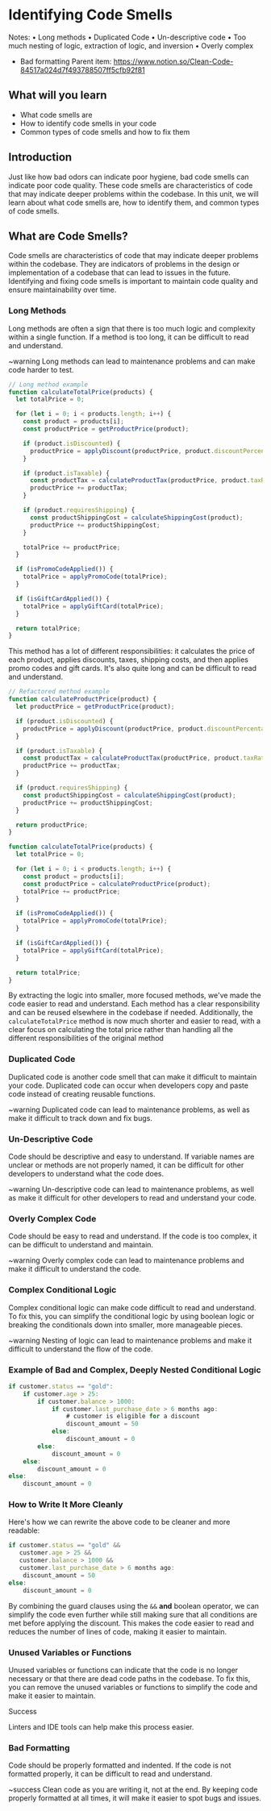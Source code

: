 # Identifying Code Smells

Notes: • Long methods
• Duplicated Code
• Un-descriptive code
• Too much nesting of logic, extraction of logic, and inversion
• Overly complex
- Bad formatting
Parent item: https://www.notion.so/Clean-Code-84517a024d7f493788507ff5cfb92f81

## What will you learn

- What code smells are
- How to identify code smells in your code
- Common types of code smells and how to fix them

## Introduction

Just like how bad odors can indicate poor hygiene, bad code smells can indicate poor code quality. These code smells are characteristics of code that may indicate deeper problems within the codebase. In this unit, we will learn about what code smells are, how to identify them, and common types of code smells.

## What are Code Smells?

Code smells are characteristics of code that may indicate deeper problems within the codebase. They are indicators of problems in the design or implementation of a codebase that can lead to issues in the future. Identifying and fixing code smells is important to maintain code quality and ensure maintainability over time.

### Long Methods

Long methods are often a sign that there is too much logic and complexity within a single function. If a method is too long, it can be difficult to read and understand.

~warning Long methods can lead to maintenance problems and can make code harder to test.

```jsx
// Long method example
function calculateTotalPrice(products) {
  let totalPrice = 0;

  for (let i = 0; i < products.length; i++) {
    const product = products[i];
    const productPrice = getProductPrice(product);

    if (product.isDiscounted) {
      productPrice = applyDiscount(productPrice, product.discountPercentage);
    }

    if (product.isTaxable) {
      const productTax = calculateProductTax(productPrice, product.taxRate);
      productPrice += productTax;
    }

    if (product.requiresShipping) {
      const productShippingCost = calculateShippingCost(product);
      productPrice += productShippingCost;
    }

    totalPrice += productPrice;
  }

  if (isPromoCodeApplied()) {
    totalPrice = applyPromoCode(totalPrice);
  }

  if (isGiftCardApplied()) {
    totalPrice = applyGiftCard(totalPrice);
  }

  return totalPrice;
}

```

This method has a lot of different responsibilities: it calculates the price of each product, applies discounts, taxes, shipping costs, and then applies promo codes and gift cards. It's also quite long and can be difficult to read and understand.

```jsx
// Refactored method example
function calculateProductPrice(product) {
  let productPrice = getProductPrice(product);

  if (product.isDiscounted) {
    productPrice = applyDiscount(productPrice, product.discountPercentage);
  }

  if (product.isTaxable) {
    const productTax = calculateProductTax(productPrice, product.taxRate);
    productPrice += productTax;
  }

  if (product.requiresShipping) {
    const productShippingCost = calculateShippingCost(product);
    productPrice += productShippingCost;
  }

  return productPrice;
}

function calculateTotalPrice(products) {
  let totalPrice = 0;

  for (let i = 0; i < products.length; i++) {
    const product = products[i];
    const productPrice = calculateProductPrice(product);
    totalPrice += productPrice;
  }

  if (isPromoCodeApplied()) {
    totalPrice = applyPromoCode(totalPrice);
  }

  if (isGiftCardApplied()) {
    totalPrice = applyGiftCard(totalPrice);
  }

  return totalPrice;
}
```

By extracting the logic into smaller, more focused methods, we've made the code easier to read and understand. Each method has a clear responsibility and can be reused elsewhere in the codebase if needed. Additionally, the `calculateTotalPrice` method is now much shorter and easier to read, with a clear focus on calculating the total price rather than handling all the different responsibilities of the original method

### Duplicated Code

Duplicated code is another code smell that can make it difficult to maintain your code. Duplicated code can occur when developers copy and paste code instead of creating reusable functions.

~warning Duplicated code can lead to maintenance problems, as well as make it difficult to track down and fix bugs.

### Un-Descriptive Code

Code should be descriptive and easy to understand. If variable names are unclear or methods are not properly named, it can be difficult for other developers to understand what the code does.

~warning Un-descriptive code can lead to maintenance problems, as well as make it difficult for other developers to read and understand your code.

### Overly Complex Code

Code should be easy to read and understand. If the code is too complex, it can be difficult to understand and maintain.

~warning Overly complex code can lead to maintenance problems and make it difficult to understand the code.

### Complex Conditional Logic

Complex conditional logic can make code difficult to read and understand. To fix this, you can simplify the conditional logic by using boolean logic or breaking the conditionals down into smaller, more manageable pieces.

~warning Nesting of logic can lead to maintenance problems and make it difficult to understand the flow of the code.

### Example of Bad and Complex, Deeply Nested Conditional Logic

```jsx
if customer.status == "gold":
    if customer.age > 25:
        if customer.balance > 1000:
            if customer.last_purchase_date > 6 months ago:
                # customer is eligible for a discount
                discount_amount = 50
            else:
                discount_amount = 0
        else:
            discount_amount = 0
    else:
        discount_amount = 0
else:
    discount_amount = 0

```

### How to Write It More Cleanly

Here's how we can rewrite the above code to be cleaner and more readable:

```jsx
if customer.status == "gold" && 
   customer.age > 25 && 
   customer.balance > 1000 && 
   customer.last_purchase_date > 6 months ago:
    discount_amount = 50
else:
    discount_amount = 0
```

By combining the guard clauses using the `&&`  **and** boolean operator, we can simplify the code even further while still making sure that all conditions are met before applying the discount. This makes the code easier to read and reduces the number of lines of code, making it easier to maintain.

### Unused Variables or Functions

Unused variables or functions can indicate that the code is no longer necessary or that there are dead code paths in the codebase. To fix this, you can remove the unused variables or functions to simplify the code and make it easier to maintain.

Success

Linters and IDE tools can help make this process easier.

### Bad Formatting

Code should be properly formatted and indented. If the code is not formatted properly, it can be difficult to read and understand.

~success Clean code as you are writing it, not at the end. By keeping code properly formatted at all times, it will make it easier to spot bugs and issues.